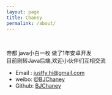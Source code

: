 ```yaml
---
layout: page
title: Chaney
permalink: /about/
---
```

<br>


帝都 java小白一枚 做了1年安卓开发<br/>目前刚转Java后端,欢迎小伙伴们互相交流

- Email : justfy.hi@gmail.com
- weibo: [@BJChaney](https://weibo.com/u/5904364811)
- Github: [BJChaney](https://github.com/BJChaney)

